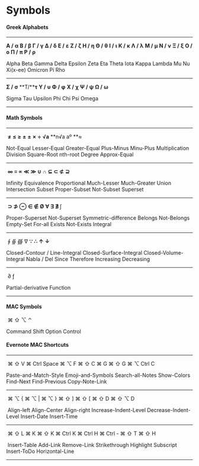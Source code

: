 # Symbols

#### Greek Alphabets

------

 **Α /** **α**      **Β /** **β**       **Γ /** **γ**      **Δ /**  **δ**        **Ε /** **ε**      **Ζ /** **ζ**     **Η /** **η**      **Θ /** **θ**     **Ι /** **ι**     **Κ /** **κ**       **Λ /** **λ**      **Μ /** **μ**     **Ν /** **ν**      **Ξ /** **ξ**         **Ο /** **ο**       **Π /** **π**     **Ρ /** **ρ**     

Alpha     Beta     Gamma    Delta     Epsilon    Zeta       Eta       Theta    Iota     Kappa   Lambda     Mu        Nu     Xi(x-ee)   Omicron     Pi         Rho 

------

 **Σ /** **σ**     **T/****τ**      **Υ /** **υ**      **Φ /** **φ**    **Χ /** **χ**      **Ψ /** **ψ**     **Ω /** **ω** 

 Sigma   Tau    Upsilon    Phi       Chi         Psi       Omega

---





#### Math Symbols

------

​      **≠**                  **≤**                        **≥**                     **±**                  **±**                      **×**                   **÷**                          **√a**                  **n√a         aº            **≈

Not-Equal   Lesser-Equal   Greater-Equal   Plus-Minus   Minu-Plus   Multiplication   Division   Square-Root   nth-root   Degree  Approx-Equal

------

​     **∞**                 **≡                    ∝**                   **≪**                    **≫**                 **∪**             **∩**                **⊆**               **⊂**                     **⊄**               **⊇**

Infinity    Equivalence   Proportional  Much-Lesser  Much-Greater   Union   Intersection   Subset   Proper-Subset   Not-Subset   Superset

------

​           **⊃**                          **⊅**                         **⊖**                           **∈**                 **∉**                 **Ø**                 **∀**           **∃**              **∄**                ∫

Proper-Superset     Not-Superset   Symmetric-difference   Belongs     Not-Belongs    Empty-Set   For-all    Exists   Not-Exists   Integral

------

​                      ∮                                             ∯                                     ∰                             ∇                **∵**           **∴**                 **↑**                 **↓**

Closed-Contour / Line-Integral    Closed-Surface-Integral   Closed-Volume-Integral    Nabla / Del    Since   Therefore   Increasing   Decreasing

------

​           ∂                         ƒ

Partial-derivative     Function

---





#### MAC Symbols

​      ⌘           ⇧       ⌥          ⌃         

Command  Shift   Option  Control   





#### Evernote MAC  Shortcuts

------

​         ⌘ ⇧ V                      ⌘ Ctrl Space               ⌘ ⌥ F                   ⌘ ⇧ C               ⌘ G              ⌘ ⇧ G               ⌘ ⌥ Ctrl C

Paste-and-Match-Style    Emoji-and-Symbols    Search-all-Notes      Show-Colors      Find-Next      Find-Previous     Copy-Note-Link

------

​         ⌘ ⌥ {           ⌘ ⌥  |            ⌘ ⌥ }                   ⌘ ⇧ ]                            ⌘ ⇧ [                    ⌘ ⇧ D           ⌘ ⇧ ⌥ D

​        Align-left     Align-Center    Align-right    Increase-Indent-Level     Decrease-Indent-Level   Insert-Date        Insert-Time

------

​        ⌘ ⇧ L           ⌘ K            ⌘ ⇧ K                ⌘ Ctrl K          ⌘ Ctrl H         ⌘ Ctrl -         ⌘ ⇧ T             ⌘ ⇧ H

​     Insert-Table     Add-Link    Remove-Link      Strikethrough       Highlight        Subscript     Insert-ToDo    Horizontal-Line

------

